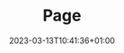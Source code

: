 ---
title: Page
description: Page description placeholder
subtitle: false
date: 2023-03-13T10:41:36+01:00
weight: 10

---